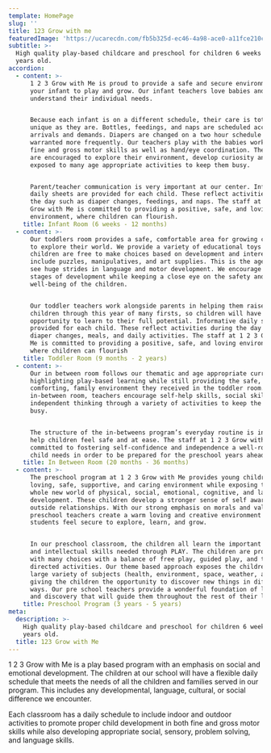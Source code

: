 ```yaml
---
template: HomePage
slug: ''
title: 123 Grow with me
featuredImage: 'https://ucarecdn.com/fb5b325d-ec46-4a98-ace0-a11fce210cb4/'
subtitle: >-
  High quality play-based childcare and preschool for children 6 weeks to 7
  years old.
accordion:
  - content: >-
      1 2 3 Grow with Me is proud to provide a safe and secure environment for
      your infant to play and grow. Our infant teachers love babies and
      understand their individual needs. 


      Because each infant is on a different schedule, their care is totally as
      unique as they are. Bottles, feedings, and naps are scheduled according to
      arrivals and demands. Diapers are changed on a two hour schedule unless
      warranted more frequently. Our teachers play with the babies working on
      fine and gross motor skills as well as hand/eye coordination. The infants
      are encouraged to explore their environment, develop curiosity and are
      exposed to many age appropriate activities to keep them busy.


      Parent/teacher communication is very important at our center. Informative
      daily sheets are provided for each child. These reflect activities during
      the day such as diaper changes, feedings, and naps. The staff at 1 2 3
      Grow with Me is committed to providing a positive, safe, and loving
      environment, where children can flourish.
    title: Infant Room (6 weeks - 12 months)
  - content: >-
      Our toddlers room provides a safe, comfortable area for growing children
      to explore their world. We provide a variety of educational toys which
      children are free to make choices based on development and interest. These
      include puzzles, manipulatives, and art supplies. This is the age where we
      see huge strides in language and motor development. We encourage all
      stages of development while keeping a close eye on the safety and
      well-being of the children.


      Our toddler teachers work alongside parents in helping them raise their
      children through this year of many firsts, so children will have the
      opportunity to learn to their full potential. Informative daily sheets are
      provided for each child. These reflect activities during the day such as
      diaper changes, meals, and daily activities. The staff at 1 2 3 Grow with
      Me is committed to providing a positive, safe, and loving environment
      where children can flourish
    title: Toddler Room (9 months - 2 years)
  - content: >-
      Our in between room follows our thematic and age appropriate curriculum,
      highlighting play-based learning while still providing the safe,
      comforting, family environment they received in the toddler room. In the
      in-between room, teachers encourage self-help skills, social skills, and
      independent thinking through a variety of activities to keep the children
      busy.


      The structure of the in-betweens program’s everyday routine is in place to
      help children feel safe and at ease. The staff at 1 2 3 Grow with Me is
      committed to fostering self-confidence and independence a well-rounded
      child needs in order to be prepared for the preschool years ahead. 
    title: In Between Room (20 months - 36 months)
  - content: >-
      The preschool program at 1 2 3 Grow with Me provides young children with a
      loving, safe, supportive, and caring environment while exposing them to a
      whole new world of physical, social, emotional, cognitive, and language
      development. These children develop a stronger sense of self awareness and
      outside relationships. With our strong emphasis on morals and values, our
      preschool teachers create a warm loving and creative environment where
      students feel secure to explore, learn, and grow.


      In our preschool classroom, the children all learn the important social
      and intellectual skills needed through PLAY. The children are provided
      with many choices with a balance of free play, guided play, and teacher
      directed activities. Our theme based approach exposes the children to a
      large variety of subjects (health, environment, space, weather, and more!)
      giving the children the opportunity to discover new things in different
      ways. Our pre school teachers provide a wonderful foundation of learning
      and discovery that will guide them throughout the rest of their lives.
    title: Preschool Program (3 years - 5 years)
meta:
  description: >-
    High quality play-based childcare and preschool for children 6 weeks to 7
    years old.
  title: 123 Grow with Me
---
```

1 2 3 Grow with Me is a play based program with an emphasis on social and emotional development. The children at our school will have a flexible daily schedule that meets the needs of all the children and families served in our program. This includes any developmental, language, cultural, or social difference we encounter. 

Each classroom has a daily schedule to include indoor and outdoor activities to promote proper child development in both fine and gross motor skills while also developing appropriate social, sensory, problem solving, and language skills. 
